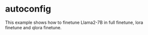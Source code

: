 # autoconfig

This example shows how to finetune Llama2-7B in full finetune, lora finetune and qlora finetune.
